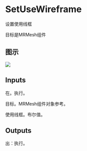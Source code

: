 # SetUseWireframe

设置使用线框

目标是MRMesh组件

## 图示

![]($-20221218-20052257.png)

## Inputs

在。执行。

目标。MRMesh组件对象参考。

使用线框。布尔值。  

## Outputs

出：执行。
